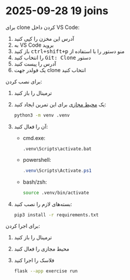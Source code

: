 # 2025-09-28 19 joins

برای clone کردن داخل VS Code:

1. آدرس این مخزن را کپی کنید
2. به VS Code بروید
3. منو دستور را با استفاده از <kbd dir="ltr"><kbd>ctrl</kbd>+<kbd>shift</kbd>+<kbd>p</kbd></kbd> باز کنید
4. دستور <kbd dir="ltr">Git: Clone</kbd> را انتخاب کنید
5. آدرس را پیست کنید
6. یک فولدر جهت clone انتخاب کنید

برای نصب کردن:

1. ترمینال را باز کنید
2. یک [محیط مجازی](https://docs.python.org/3/library/venv.html) برای این تمرین ایجاد کنید:

   ```sh
   python3 -m venv .venv
   ```
3. آن را فعال کنید:
   - cmd.exe:

     ```batch
     .venv\Scripts\activate.bat
     ```
   - powershell:

     ```powershell
     .venv\Scripts\Activate.ps1
     ```
   - bash/zsh:

     ```sh
     source .venv/bin/activate
     ```
4. بسته‌های لازم را نصب کنید:

   ```sh
   pip3 install -r requirements.txt
   ```

برای اجرا کردن:

1. ترمینال را باز کنید
2. محیط مجازی را فعال کنید
3. فلاسک را اجرا کنید

   ```sh
   flask --app exercise run
   ```
